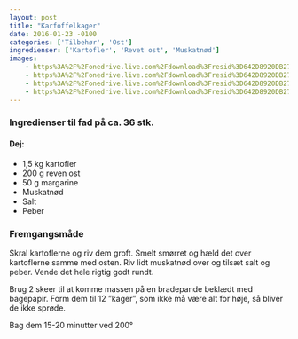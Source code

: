 ```yaml
---
layout: post
title: "Karfoffelkager"
date: 2016-01-23 -0100
categories: ['Tilbehør', 'Ost']
ingredienser: ['Kartofler', 'Revet ost', 'Muskatnød']
images:
    - https%3A%2F%2Fonedrive.live.com%2Fdownload%3Fresid%3D642D8920DB2784EE!127386
    - https%3A%2F%2Fonedrive.live.com%2Fdownload%3Fresid%3D642D8920DB2784EE!127389
    - https%3A%2F%2Fonedrive.live.com%2Fdownload%3Fresid%3D642D8920DB2784EE!127391
    - https%3A%2F%2Fonedrive.live.com%2Fdownload%3Fresid%3D642D8920DB2784EE!127394
---
```


### Ingredienser til fad på ca. 36 stk.
#### Dej:
-   1,5 kg kartofler
-   200 g reven ost
-   50 g margarine
-   Muskatnød
-   Salt
-   Peber

### Fremgangsmåde
Skral kartoflerne og riv dem groft. Smelt smørret og hæld det over kartoflerne samme med osten. Riv lidt muskatnød over og tilsæt salt og peber. Vende det hele rigtig godt rundt.

Brug 2 skeer til at komme massen på en bradepande beklædt med bagepapir.  Form dem til 12 ”kager”, som ikke må være alt for høje, så bliver de ikke sprøde.

Bag dem 15-20 minutter ved 200&deg; 
